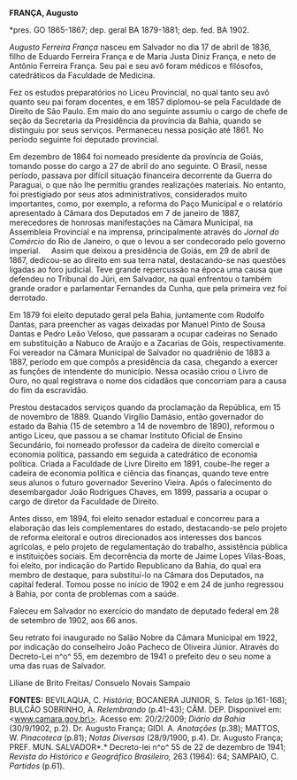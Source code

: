 **FRANÇA, Augusto**

\*pres. GO 1865-1867; dep. geral BA 1879-1881; dep. fed. BA 1902.

*Augusto Ferreira França* nasceu em Salvador no dia 17 de abril de 1836,
filho de Eduardo Ferreira França e de Maria Justa Diniz França, e neto
de Antônio Ferreira França. Seu pai e seu avô foram médicos e filósofos,
catedráticos da Faculdade de Medicina.

Fez os estudos preparatórios no Liceu Provincial, no qual tanto seu avô
quanto seu pai foram docentes, e em 1857 diplomou-se pela Faculdade de
Direito de São Paulo. Em maio do ano seguinte assumiu o cargo de chefe
de seção da Secretaria da Presidência da província da Bahia, quando se
distinguiu por seus serviços. Permaneceu nessa posição até 1861. No
período seguinte foi deputado provincial.

Em dezembro de 1864 foi nomeado presidente da província de Goiás,
tomando posse do cargo a 27 de abril do ano seguinte. O Brasil, nesse
período, passava por difícil situação financeira decorrente da Guerra do
Paraguai, o que não lhe permitiu grandes realizações materiais. No
entanto, foi prestigiado por seus atos administrativos, considerados
muito importantes, como, por exemplo, a reforma do Paço Municipal e o
relatório apresentado à Câmara dos Deputados em 7 de janeiro de 1887,
merecedores de honrosas manifestações na Câmara Municipal, na Assembleia
Provincial e na imprensa, principalmente através do *Jornal do Comércio*
do Rio de Janeiro, o que o levou a ser condecorado pelo governo
imperial.     Assim que deixou a presidência de Goiás, em 29 de abril de
1867, dedicou-se ao direito em sua terra natal, destacando-se nas
questões ligadas ao foro judicial. Teve grande repercussão na época uma
causa que defendeu no Tribunal do Júri, em Salvador, na qual enfrentou o
também grande orador e parlamentar Fernandes da Cunha, que pela primeira
vez foi derrotado.

Em 1879 foi eleito deputado geral pela Bahia, juntamente com Rodolfo
Dantas, para preencher as vagas deixadas por Manuel Pinto de Sousa
Dantas e Pedro Leão Veloso, que passaram a ocupar cadeiras no Senado em
substituição a Nabuco de Araújo e a Zacarias de Góis, respectivamente.
Foi vereador na Câmara Municipal de Salvador no quadriênio de 1883 a
1887, período em que compôs a presidência da casa, chegando a exercer as
funções de intendente do município. Nessa ocasião criou o Livro de Ouro,
no qual registrava o nome dos cidadãos que concorriam para a causa do
fim da escravidão.

Prestou destacados serviços quando da proclamação da República, em 15 de
novembro de 1889. Quando Virgílio Damásio, então governador do estado da
Bahia (15 de setembro a 14 de novembro de 1890), reformou o antigo
Liceu, que passou a se chamar Instituto Oficial de Ensino Secundário,
foi nomeado professor da cadeira de direito comercial e economia
política, passando em seguida a catedrático de economia política. Criada
a Faculdade de Livre Direito em 1891, coube-lhe reger a cadeira de
economia política e ciência das finanças, quando teve entre seus alunos
o futuro governador Severino Vieira. Após o falecimento do desembargador
João Rodrigues Chaves, em 1899, passaria a ocupar o cargo de diretor da
Faculdade de Direito.

Antes disso, em 1894, foi eleito senador estadual e concorreu para a
elaboração das leis complementares do estado, destacando-se pelo projeto
de reforma eleitoral e outros direcionados aos interesses dos bancos
agrícolas, e pelo projeto de regulamentação do trabalho, assistência
pública e instituições sociais. Em decorrência da morte de Jaime Lopes
Vilas-Boas, foi eleito, por indicação do Partido Republicano da Bahia,
do qual era membro de destaque, para substituí-lo na Câmara dos
Deputados, na capital federal. Tomou posse no início de 1902 e em 24 de
junho regressou à Bahia, por conta de problemas com a saúde.

Faleceu em Salvador no exercício do mandato de deputado federal em 28 de
setembro de 1902, aos 66 anos.

Seu retrato foi inaugurado no Salão Nobre da Câmara Municipal em 1922,
por indicação do conselheiro João Pacheco de Oliveira Júnior. Através do
Decreto-Lei n^o^ 55, em dezembro de 1941 o prefeito deu o seu nome a uma
das ruas de Salvador.

Liliane de Brito Freitas/ Consuelo Novais Sampaio

**FONTES:** BEVILAQUA, C. *História*; BOCANERA JUNIOR, S. *Telas*
(p.161-168); BULCÃO SOBRINHO, A. *Relembrando* (p.41-43); CÂM. DEP.
Disponível em: \<www.camara.gov.br\>. Acesso em: 20/2/2009; *Diário da
Bahia* (30/9/1902, p.2). Dr. Augusto França; GIDI. A. *Anotações*
(p.38); MATTOS, W. *Pinacoteca* (p.81); *Notas Diversas* (28/9/1900,
p.4). Dr. Augusto França; PREF. MUN. SALVADOR*.* Decreto-lei n^o^ 55 de
22 de dezembro de 1941; *Revista do Histórico e Geográfico Brasileiro,*
263 (1964): 64; SAMPAIO, C. *Partidos* (p.61).
